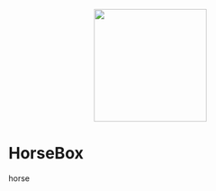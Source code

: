 <p align="center">
  <img src="[https://media.discordapp.net/attachments/1148328406069559296/1217852414011375686/JBModCE.png?ex=66058872&is=65f31372&hm=bea4de74153ee04820a06e9b7d43836c2da43d99f44339a58078c3565931c09b&=&format=webp&quality=lossless&width=683&height=683" width="200" height="200">
</p>

<div align="center">

</div>

# HorseBox
horse
